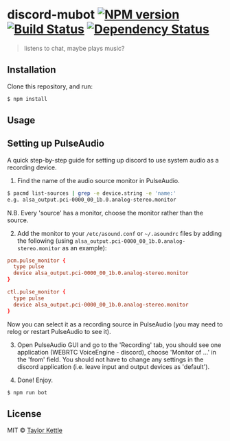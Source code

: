 # discord-mubot [![NPM version][npm-image]][npm-url] [![Build Status][travis-image]][travis-url] [![Dependency Status][daviddm-image]][daviddm-url]
> listens to chat, maybe plays music?

## Installation

Clone this repository, and run:
```sh
$ npm install
```

## Usage

## Setting up PulseAudio
A quick step-by-step guide for setting up discord to use system audio as a recording device. 

1. Find the name of the audio source monitor in PulseAudio.
```sh
$ pacmd list-sources | grep -e device.string -e 'name:'
e.g. alsa_output.pci-0000_00_1b.0.analog-stereo.monitor
```
  N.B. Every 'source' has a monitor, choose the monitor rather than the source.

2. Add the monitor to your `/etc/asound.conf` or `~/.asoundrc` files by adding the following (using `alsa_output.pci-0000_00_1b.0.analog-stereo.monitor` as an example):
```conf
pcm.pulse_monitor {
  type pulse
  device alsa_output.pci-0000_00_1b.0.analog-stereo.monitor
}

ctl.pulse_monitor {
  type pulse
  device alsa_output.pci-0000_00_1b.0.analog-stereo.monitor
}
```

Now you can select it as a recording source in PulseAudio (you may need to relog or restart PulseAudio to see it).

3. Open PulseAudio GUI and go to the 'Recording' tab, you should see one application (WEBRTC VoiceEngine - discord), choose 'Monitor of ...' in the 'from' field. You should not have to change any settings in the discord application (i.e. leave input and output devices as 'default'). 

4. Done! Enjoy.

```js
$ npm run bot
```
## License

MIT © [Taylor Kettle]()


[npm-image]: https://badge.fury.io/js/discord-mubot.svg
[npm-url]: https://npmjs.org/package/discord-mubot
[travis-image]: https://travis-ci.org//discord-mubot.svg?branch=master
[travis-url]: https://travis-ci.org//discord-mubot
[daviddm-image]: https://david-dm.org//discord-mubot.svg?theme=shields.io
[daviddm-url]: https://david-dm.org//discord-mubot
